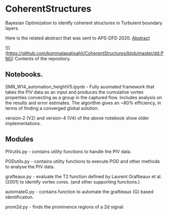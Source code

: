 # CoherentStructures
Bayesian Optimization to identfy coherent structures in Turbulent boundary layers. 

Here is the related abstract that was sent to APS-DFD 2020. [Abstract](https://meetings.aps.org/Meeting/DFD20/Session/P18.21)

![] (https://github.com/kommalapatisahil/CoherentStructures/blob/master/dd.PNG)
Contents of the repository. 
## Notebooks.

SMR_W14_automation_heightV5.ipynb - Fully auomated framework that takes the PIV data as an input and produces the cumulative vortex properties convecting as a group in the captured flow. Includes analysis on the results and error estimates. The algorithm gives an ~80% efficiency, in terms of finding a converged global solution. 

version-2 (V2) and version-4 (V4) of the above notebook show older implementations.

## Modules

PIVutils.py - contains utility functions to handle the PIV data. 

PODutils.py - contains utility functions to execute POD and other methods to analyse the PIV data. 

grafteaux.py - evaluate the T2 function defined by Laurent Graftieaux et al. (2001) to identify vortex cores. (and other supporting functions.)

automateG.py - contains function to automate the graftieaux (G) based identification. 

prom2d.py - finds the prominence regions of a 2d signal.


